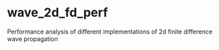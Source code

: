 # wave_2d_fd_perf
Performance analysis of different implementations of 2d finite difference wave propagation
